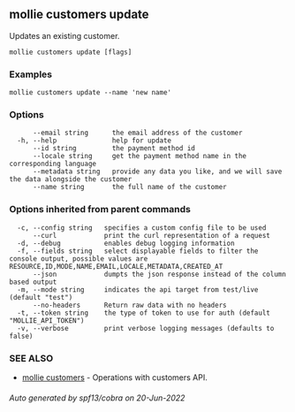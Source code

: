 ## mollie customers update

Updates an existing customer.

```
mollie customers update [flags]
```

### Examples

```
mollie customers update --name 'new name'
```

### Options

```
      --email string      the email address of the customer
  -h, --help              help for update
      --id string         the payment method id
      --locale string     get the payment method name in the corresponding language
      --metadata string   provide any data you like, and we will save the data alongside the customer
      --name string       the full name of the customer
```

### Options inherited from parent commands

```
  -c, --config string   specifies a custom config file to be used
      --curl            print the curl representation of a request
  -d, --debug           enables debug logging information
  -f, --fields string   select displayable fields to filter the console output, possible values are RESOURCE,ID,MODE,NAME,EMAIL,LOCALE,METADATA,CREATED_AT
      --json            dumpts the json response instead of the column based output
  -m, --mode string     indicates the api target from test/live (default "test")
      --no-headers      Return raw data with no headers
  -t, --token string    the type of token to use for auth (default "MOLLIE_API_TOKEN")
  -v, --verbose         print verbose logging messages (defaults to false)
```

### SEE ALSO

* [mollie customers](mollie_customers.md)	 - Operations with customers API.

###### Auto generated by spf13/cobra on 20-Jun-2022

